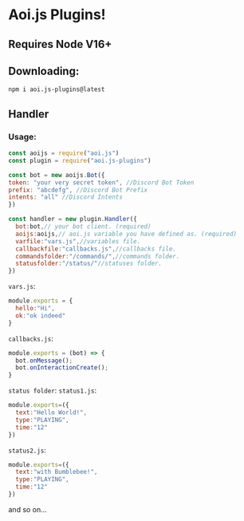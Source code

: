 # Aoi.js Plugins!

## Requires Node V16+
## Downloading:
```
npm i aoi.js-plugins@latest
```
## Handler
### Usage:
```js
const aoijs = require("aoi.js")
const plugin = require("aoi.js-plugins")

const bot = new aoijs.Bot({
token: "your very secret token", //Discord Bot Token
prefix: "abcdefg", //Discord Bot Prefix
intents: "all" //Discord Intents
})

const handler = new plugin.Handler({
  bot:bot,// your bot client. (required)
  aoijs:aoijs,// aoi.js variable you have defined as. (required)
  varfile:"vars.js",//variables file.
  callbackfile:"callbacks.js",//callbacks file.
  commandsfolder:"/commands/",//commands folder.
  statusfolder:"/status/"//statuses folder.
})
```

`vars.js`:
```js
module.exports = {
  hello:"Hi",
  ok:"ok indeed"
}
```

`callbacks.js`:
```js
module.exports = (bot) => {
  bot.onMessage();
  bot.onInteractionCreate();
}
```

`status folder`: 
`status1.js`:
```js
module.exports=({
  text:"Hello World!",
  type:"PLAYING",
  time:"12"
})
```

`status2.js`:
```js
module.exports=({
  text:"with Bumblebee!",
  type:"PLAYING",
  time:"12"
})
```
and so on...